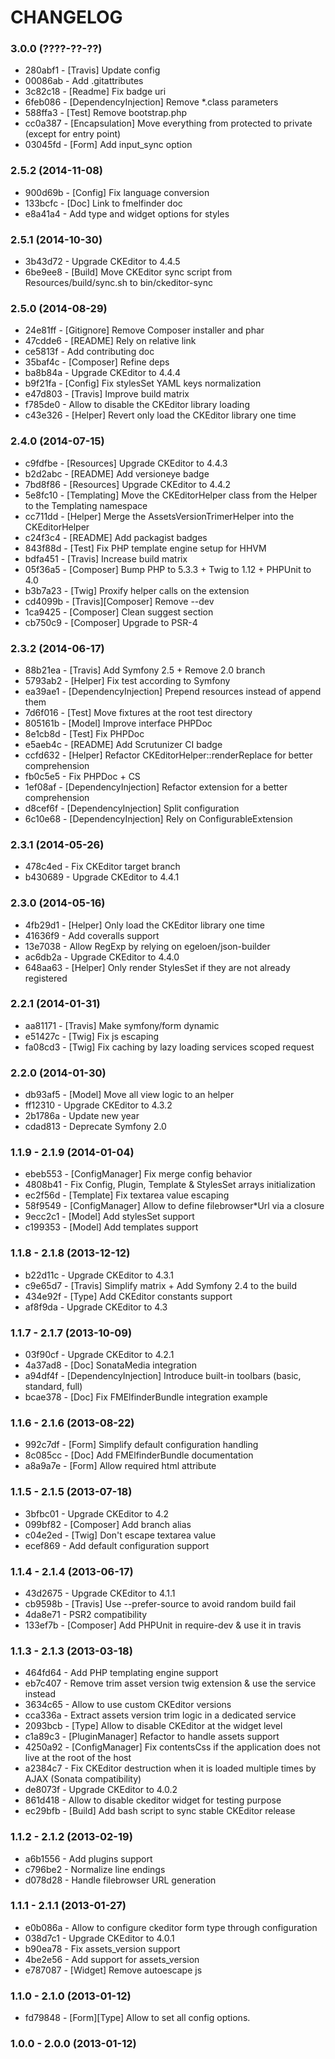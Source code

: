 # CHANGELOG

### 3.0.0 (????-??-??)

 * 280abf1 - [Travis] Update config
 * 00086ab - Add .gitattributes
 * 3c82c18 - [Readme] Fix badge uri
 * 6feb086 - [DependencyInjection] Remove *.class parameters
 * 588ffa3 - [Test] Remove bootstrap.php
 * cc0a387 - [Encapsulation] Move everything from protected to private (except for entry point)
 * 03045fd - [Form] Add input_sync option

### 2.5.2 (2014-11-08)

 * 900d69b - [Config] Fix language conversion
 * 133bcfc - [Doc] Link to fmelfinder doc
 * e8a41a4 - Add type and widget options for styles

### 2.5.1 (2014-10-30)

 * 3b43d72 - Upgrade CKEditor to 4.4.5
 * 6be9ee8 - [Build] Move CKEditor sync script from Resources/build/sync.sh to bin/ckeditor-sync

### 2.5.0 (2014-08-29)

 * 24e81ff - [Gitignore] Remove Composer installer and phar
 * 47cdde6 - [README] Rely on relative link
 * ce5813f - Add contributing doc
 * 35baf4c - [Composer] Refine deps
 * ba8b84a - Upgrade CKEditor to 4.4.4
 * b9f21fa - [Config] Fix stylesSet YAML keys normalization
 * e47d803 - [Travis] Improve build matrix
 * f785de0 - Allow to disable the CKEditor library loading
 * c43e326 - [Helper] Revert only load the CKEditor library one time

### 2.4.0 (2014-07-15)

 * c9fdfbe - [Resources] Upgrade CKEditor to 4.4.3
 * b2d2abc - [README] Add versioneye badge
 * 7bd8f86 - [Resources] Upgrade CKEditor to 4.4.2
 * 5e8fc10 - [Templating] Move the CKEditorHelper class from the Helper to the Templating namespace
 * cc711dd - [Helper] Merge the AssetsVersionTrimerHelper into the CKEditorHelper
 * c24f3c4 - [README] Add packagist badges
 * 843f88d - [Test] Fix PHP template engine setup for HHVM
 * bdfa451 - [Travis] Increase build matrix
 * 05f36a5 - [Composer] Bump PHP to 5.3.3 + Twig to 1.12 + PHPUnit to 4.0
 * b3b7a23 - [Twig] Proxify helper calls on the extension
 * cd4099b - [Travis][Composer] Remove --dev
 * 1ca9425 - [Composer] Clean suggest section
 * cb750c9 - [Composer] Upgrade to PSR-4

### 2.3.2 (2014-06-17)

 * 88b21ea - [Travis] Add Symfony 2.5 + Remove 2.0 branch
 * 5793ab2 - [Helper] Fix test according to Symfony
 * ea39ae1 - [DependencyInjection] Prepend resources instead of append them
 * 7d6f016 - [Test] Move fixtures at the root test directory
 * 805161b - [Model] Improve interface PHPDoc
 * 8e1cb8d - [Test] Fix PHPDoc
 * e5aeb4c - [README] Add Scrutunizer CI badge
 * ccfd632 - [Helper] Refactor CKEditorHelper::renderReplace for better comprehension
 * fb0c5e5 - Fix PHPDoc + CS
 * 1ef08af - [DependencyInjection] Refactor extension for a better comprehension
 * d8cef6f - [DependencyInjection] Split configuration
 * 6c10e68 - [DependencyInjection] Rely on ConfigurableExtension

### 2.3.1 (2014-05-26)

 * 478c4ed - Fix CKEditor target branch
 * b430689 - Upgrade CKEditor to 4.4.1

### 2.3.0 (2014-05-16)

 * 4fb29d1 - [Helper] Only load the CKEditor library one time
 * 41636f9 - Add coveralls support
 * 13e7038 - Allow RegExp by relying on egeloen/json-builder
 * ac6db2a - Upgrade CKEditor to 4.4.0
 * 648aa63 - [Helper] Only render StylesSet if they are not already registered

### 2.2.1 (2014-01-31)

 * aa81171 - [Travis] Make symfony/form dynamic
 * e51427c - [Twig] Fix js escaping
 * fa08cd3 - [Twig] Fix caching by lazy loading services scoped request

### 2.2.0 (2014-01-30)

 * db93af5 - [Model] Move all view logic to an helper
 * ff12310 - Upgrade CKEditor to 4.3.2
 * 2b1786a - Update new year
 * cdad813 - Deprecate Symfony 2.0

### 1.1.9 - 2.1.9 (2014-01-04)

 * ebeb553 - [ConfigManager] Fix merge config behavior
 * 4808b41 - Fix Config, Plugin, Template & StylesSet arrays initialization
 * ec2f56d - [Template] Fix textarea value escaping
 * 58f9549 - [ConfigManager] Allow to define filebrowser*Url via a closure
 * 9ecc2c1 - [Model] Add stylesSet support
 * c199353 - [Model] Add templates support

### 1.1.8 - 2.1.8 (2013-12-12)

 * b22d11c - Upgrade CKEditor to 4.3.1
 * c9e65d7 - [Travis] Simplify matrix + Add Symfony 2.4 to the build
 * 434e92f - [Type] Add CKEditor constants support
 * af8f9da - Upgrade CKEditor to 4.3

### 1.1.7 - 2.1.7 (2013-10-09)

 * 03f90cf - Upgrade CKEditor to 4.2.1
 * 4a37ad8 - [Doc] SonataMedia integration
 * a94df4f - [DependencyInjection] Introduce built-in toolbars (basic, standard, full)
 * bcae378 - [Doc] Fix FMElfinderBundle integration example

### 1.1.6 - 2.1.6 (2013-08-22)

 * 992c7df - [Form] Simplify default configuration handling
 * 8c085cc - [Doc] Add FMElfinderBundle documentation
 * a8a9a7e - [Form] Allow required html attribute

### 1.1.5 - 2.1.5 (2013-07-18)

 * 3bfbc01 - Upgrade CKEditor to 4.2
 * 099bf82 - [Composer] Add branch alias
 * c04e2ed - [Twig] Don't escape textarea value
 * ecef869 - Add default configuration support

### 1.1.4 - 2.1.4 (2013-06-17)

 * 43d2675 - Upgrade CKEditor to 4.1.1
 * cb9598b - [Travis] Use --prefer-source to avoid random build fail
 * 4da8e71 - PSR2 compatibility
 * 133ef7b - [Composer] Add PHPUnit in require-dev & use it in travis

### 1.1.3 - 2.1.3 (2013-03-18)

 * 464fd64 - Add PHP templating engine support
 * eb7c407 - Remove trim asset version twig extension & use the service instead
 * 3634c65 - Allow to use custom CKEditor versions
 * cca336a - Extract assets version trim logic in a dedicated service
 * 2093bcb - [Type] Allow to disable CKEditor at the widget level
 * c1a89c3 - [PluginManager] Refactor to handle assets support
 * 4250a92 - [ConfigManager] Fix contentsCss if the application does not live at the root of the host
 * a2384c7 - Fix CKEditor destruction when it is loaded multiple times by AJAX (Sonata compatibility)
 * de8073f - Upgrade CKEditor to 4.0.2
 * 861d418 - Allow to disable ckeditor widget for testing purpose
 * ec29bfb - [Build] Add bash script to sync stable CKEditor release

### 1.1.2 - 2.1.2 (2013-02-19)

 * a6b1556 - Add plugins support
 * c796be2 - Normalize line endings
 * d078d28 - Handle filebrowser URL generation

### 1.1.1 - 2.1.1 (2013-01-27)

 * e0b086a - Allow to configure ckeditor form type through configuration
 * 038d7c1 - Upgrade CKEditor to 4.0.1
 * b90ea78 - Fix assets_version support
 * 4be2e56 - Add support for assets_version
 * e787087 - [Widget] Remove autoescape js

### 1.1.0 - 2.1.0 (2013-01-12)

 * fd79848 - [Form][Type] Allow to set all config options.

### 1.0.0 - 2.0.0 (2013-01-12)
